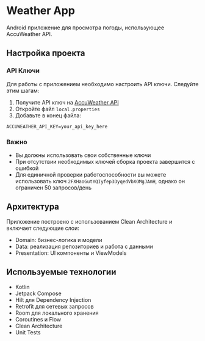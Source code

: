 # Weather App

Android приложение для просмотра погоды, использующее AccuWeather API.

## Настройка проекта

### API Ключи

Для работы с приложением необходимо настроить API ключи. Следуйте этим шагам:

1. Получите API ключ на [AccuWeather API](https://developer.accuweather.com/)
2. Откройте файл `local.properties`
3. Добавьте в конец файла:

```properties
ACCUWEATHER_API_KEY=your_api_key_here
```

### Важно
- Вы должны использовать свои собственные ключи
- При отсутствии необходимых ключей сборка проекта завершится с ошибкой
- Для единичной проверки работоспособности вы можете использовать ключ `2FXHaoGutYQIyfep3DyqedVbXOMgJAmH`, однако он ограничен 50 запросов/день

## Архитектура

Приложение построено с использованием Clean Architecture и включает следующие слои:

- Domain: бизнес-логика и модели
- Data: реализация репозиториев и работа с данными
- Presentation: UI компоненты и ViewModels

## Используемые технологии

- Kotlin
- Jetpack Compose
- Hilt для Dependency Injection
- Retrofit для сетевых запросов
- Room для локального хранения
- Coroutines и Flow
- Clean Architecture
- Unit Tests 